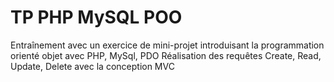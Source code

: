 # TP PHP MySQL POO
Entraînement avec un exercice de mini-projet introduisant la programmation orienté objet avec PHP, MySql, PDO
Réalisation des requêtes Create, Read, Update, Delete avec la conception MVC
